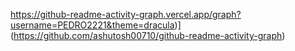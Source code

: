 https://github-readme-activity-graph.vercel.app/graph?username=PEDRO2221&theme=dracula)](https://github.com/ashutosh00710/github-readme-activity-graph)
